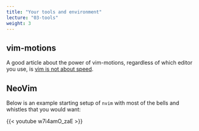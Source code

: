 ```yaml
---
title: "Your tools and environment"
lecture: "03-tools"
weight: 3
---
```


## vim-motions

A good article about the power of vim-motions, regardless of which editor you use, is 
[vim is not about speed](https://levelup.gitconnected.com/vim-is-not-about-speed-88968ae4283c).

## NeoVim

Below is an example starting setup of `nvim` with most of the bells and whistles that you would want:

{{< youtube w7i4amO_zaE >}}


